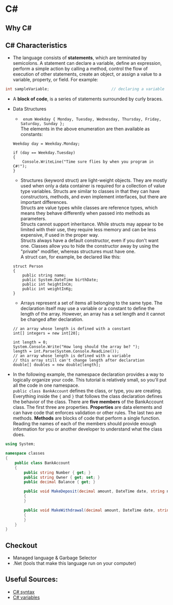 # C\#

## Why C\#

## C\# Characteristics
* The language consists of **statements**, which are terminated by semicolons.  A statement can declare a variable, define an expression, perform a simple action by calling a method, control the flow of execution of other statements, create an object, or assign a value to a variable, property, or field. For example:
```C#
int sampleVariable;                           // declaring a variable
```  

* A **block of code**, is a series of statements surrounded by curly braces.

* Data Structures
  *  ``` enum Weekday { Monday, Tuesday, Wednesday, Thursday, Friday, Saturday, Sunday };``` <br/>
    The elements in the above enumeration are then available as constants:
    ```
    Weekday day = Weekday.Monday;

    if (day == Weekday.Tuesday)
    {
        Console.WriteLine("Time sure flies by when you program in C#!");
    }
    ```
  * Structures (keyword struct) are light-weight objects. They are mostly used when only a data container is required for a collection of value type variables. Structs are similar to classes in that they can have constructors, methods, and even implement interfaces, but there are important differences. <br/>
  Structs are value types while classes are reference types, which means they behave differently when passed into methods as parameters. <br/>
  Structs cannot support inheritance. While structs may appear to be limited with their use, they require less memory and can be less expensive, if used in the proper way. <br/>
  Structs always have a default constructor, even if you don't want one. Classes allow you to hide the constructor away by using the "private" modifier, whereas structures must have one. <br>
  A struct can, for example, be declared like this:
  ```
  struct Person
  {
      public string name;
      public System.DateTime birthDate;
      public int heightInCm;
      public int weightInKg;
  }
  ```

  * Arrays represent a set of items all belonging to the same type. The declaration itself may use a variable or a constant to define the length of the array. However, an array has a set length and it cannot be changed after declaration.
  ```
  // an array whose length is defined with a constant
  int[] integers = new int[20];

  int length = 0;
  System.Console.Write("How long should the array be? ");
  length = int.Parse(System.Console.ReadLine());
  // an array whose length is defined with a variable
  // this array still can't change length after declaration
  double[] doubles = new double[length];
  ```

* In the following example, the namespace declaration provides a way to logically organize your code. This tutorial is relatively small, so you'll put all the code in one namespace.<br/>
`public class BankAccount` defines the class, or type, you are creating. Everything inside the `{` and `}` that follows the class declaration defines the behavior of the class. There are **five members** of the BankAccount class. The first three are properties. **Properties** are data elements and can have code that enforces validation or other rules. The last two are methods. **Methods** are blocks of code that perform a single function. Reading the names of each of the members should provide enough information for you or another developer to understand what the class does.

```C#
using System;

namespace classes
{
    public class BankAccount
    {
        public string Number { get; }
        public string Owner { get; set; }
        public decimal Balance { get; }

        public void MakeDeposit(decimal amount, DateTime date, string note)
        {
        }

        public void MakeWithdrawal(decimal amount, DateTime date, string note)
        {
        }
    }
}
```


## Checkout 
  * Managed language & Garbage Selector
  * .Net (tools that make this language run on your computer)


## Useful Sources:
* [C# syntax](https://en.wikibooks.org/wiki/C_Sharp_Programming/Syntax)
* [C# variables](https://en.wikibooks.org/wiki/C_Sharp_Programming/Variables)
